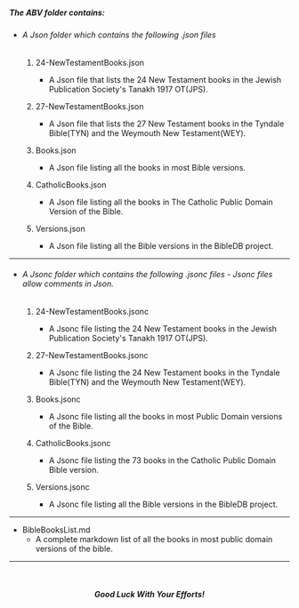 ##### The ABV folder contains:

* ###### A Json folder which contains the following .json files
    1. 24-NewTestamentBooks.json
        * A Json file that lists the 24 New Testament books in the Jewish Publication Society's Tanakh 1917 OT(JPS).
        
    2. 27-NewTestamentBooks.json
        * A Json file that lists the 27 New Testament books in the Tyndale Bible(TYN) and the Weymouth New Testament(WEY).
        
    3. Books.json
        * A Json file listing all the books in most Bible versions.
    
    4. CatholicBooks.json
        * A Json file listing all the books in The Catholic Public Domain Version of the Bible.

    5. Versions.json
        * A Json file listing all the Bible versions in the BibleDB project.

---

* ###### A Jsonc folder which contains the following .jsonc files - Jsonc files allow comments in Json.
    1. 24-NewTestamentBooks.jsonc
        * A Jsonc file listing the 24 New Testament books in the Jewish Publication Society's Tanakh 1917 OT(JPS).

    2. 27-NewTestamentBooks.jsonc
        * A Jsonc file listing the 24 New Testament books in the Tyndale Bible(TYN) and the Weymouth New Testament(WEY).

    3. Books.jsonc
        * A Jsonc file listing all the books in most Public Domain versions of the Bible.

    4. CatholicBooks.jsonc
        * A Jsonc file listing the 73 books in the Catholic Public Domain Bible version.

    5. Versions.jsonc
        * A Jsonc file listing all the Bible versions in the BibleDB project.
---

* BibleBooksList.md
    * A complete markdown list of all the books in most public domain versions of the bible.

---
<br>

<h5 align="center">Good Luck With Your Efforts!</h3>